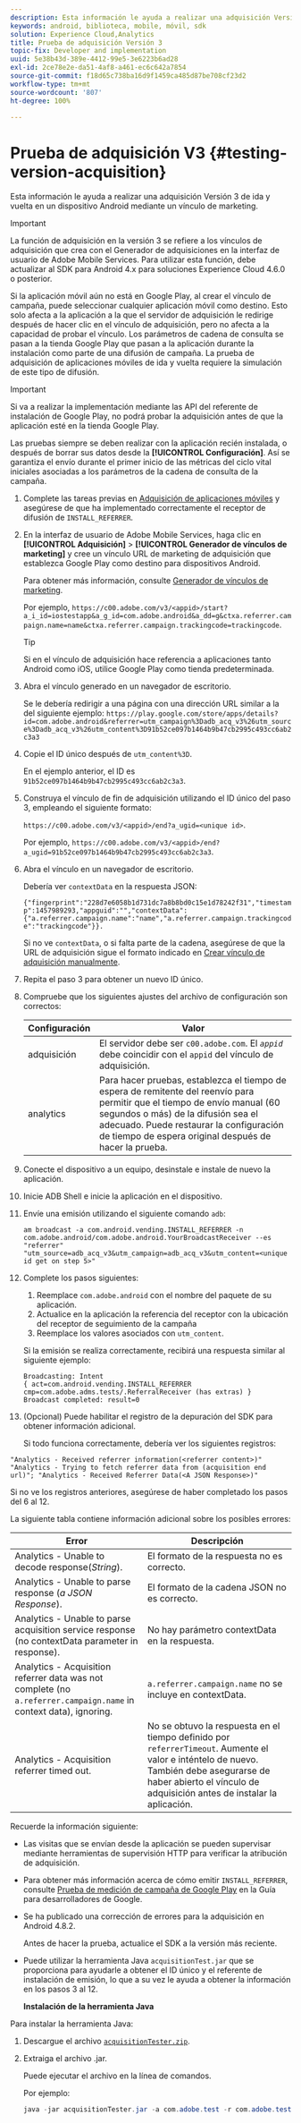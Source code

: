 ```yaml
---
description: Esta información le ayuda a realizar una adquisición Versión 3 de ida y vuelta en un dispositivo Android mediante un vínculo de marketing.
keywords: android, biblioteca, mobile, móvil, sdk
solution: Experience Cloud,Analytics
title: Prueba de adquisición Versión 3
topic-fix: Developer and implementation
uuid: 5e38b43d-389e-4412-99e5-3e6223b6ad28
exl-id: 2ce78e2e-da51-4af8-a461-ec6c642a7854
source-git-commit: f18d65c738ba16d9f1459ca485d87be708cf23d2
workflow-type: tm+mt
source-wordcount: '807'
ht-degree: 100%

---
```


# Prueba de adquisición V3  {#testing-version-acquisition}

Esta información le ayuda a realizar una adquisición Versión 3 de ida y vuelta en un dispositivo Android mediante un vínculo de marketing.

>[!IMPORTANT]
>
>La función de adquisición en la versión 3 se refiere a los vínculos de adquisición que crea con el Generador de adquisiciones en la interfaz de usuario de Adobe Mobile Services. Para utilizar esta función, debe actualizar al SDK para Android 4.x para soluciones Experience Cloud 4.6.0 o posterior.

Si la aplicación móvil aún no está en Google Play, al crear el vínculo de campaña, puede seleccionar cualquier aplicación móvil como destino. Esto solo afecta a la aplicación a la que el servidor de adquisición le redirige después de hacer clic en el vínculo de adquisición, pero no afecta a la capacidad de probar el vínculo. Los parámetros de cadena de consulta se pasan a la tienda Google Play que pasan a la aplicación durante la instalación como parte de una difusión de campaña. La prueba de adquisición de aplicaciones móviles de ida y vuelta requiere la simulación de este tipo de difusión.

>[!IMPORTANT]
>
>Si va a realizar la implementación mediante las API del referente de instalación de Google Play, no podrá probar la adquisición antes de que la aplicación esté en la tienda Google Play.

Las pruebas siempre se deben realizar con la aplicación recién instalada, o después de borrar sus datos desde la **[!UICONTROL Configuración]**. Así se garantiza el envío durante el primer inicio de las métricas del ciclo vital iniciales asociadas a los parámetros de la cadena de consulta de la campaña.

1. Complete las tareas previas en [Adquisición de aplicaciones móviles](/help/android/acquisition-main/acquisition.md) y asegúrese de que ha implementado correctamente el receptor de difusión de `INSTALL_REFERRER`.

1. En la interfaz de usuario de Adobe Mobile Services, haga clic en **[!UICONTROL Adquisición]** > **[!UICONTROL Generador de vínculos de marketing]** y cree un vínculo URL de marketing de adquisición que establezca Google Play como destino para dispositivos Android.

   Para obtener más información, consulte [Generador de vínculos de marketing](/help/using/acquisition-main/c-marketing-links-builder/c-marketing-links-builder.md).

   Por ejemplo, `https://c00.adobe.com/v3/<appid>/start?a_i_id=iostestapp&a_g_id=com.adobe.android&a_dd=g&ctxa.referrer.campaign.name=name&ctxa.referrer.campaign.trackingcode=trackingcode`.

   >[!TIP]
   >
   >Si en el vínculo de adquisición hace referencia a aplicaciones tanto Android como iOS, utilice Google Play como tienda predeterminada.

1. Abra el vínculo generado en un navegador de escritorio.

   Se le debería redirigir a una página con una dirección URL similar a la del siguiente ejemplo:
   `https://play.google.com/store/apps/details?id=com.adobe.android&referrer=utm_campaign%3Dadb_acq_v3%26utm_source%3Dadb_acq_v3%26utm_content%3D91b52ce097b1464b9b47cb2995c493cc6ab2c3a3`

1. Copie el ID único después de `utm_content%3D`.

   En el ejemplo anterior, el ID es `91b52ce097b1464b9b47cb2995c493cc6ab2c3a3`.

1. Construya el vínculo de fin de adquisición utilizando el ID único del paso 3, empleando el siguiente formato:

   `https://c00.adobe.com/v3/<appid>/end?a_ugid=<unique id>`.

   Por ejemplo, `https://c00.adobe.com/v3/<appid>/end?a_ugid=91b52ce097b1464b9b47cb2995c493cc6ab2c3a3`.

1. Abra el vínculo en un navegador de escritorio.

   Debería ver `contextData` en la respuesta JSON:

   `{"fingerprint":"228d7e6058b1d731dc7a8b8bd0c15e1d78242f31","timestamp":1457989293,"appguid":"","contextData":{"a.referrer.campaign.name":"name","a.referrer.campaign.trackingcode":"trackingcode"}}.`

   Si no ve `contextData`, o si falta parte de la cadena, asegúrese de que la URL de adquisición sigue el formato indicado en [Crear vínculo de adquisición manualmente](/help/using/acquisition-main/c-marketing-links-builder/acquisition-link-manual.md).
1. Repita el paso 3 para obtener un nuevo ID único.
1. Compruebe que los siguientes ajustes del archivo de configuración son correctos:

   | Configuración | Valor |
   |--- |--- |
   | adquisición | El servidor debe ser `c00.adobe.com`. El *`appid`* debe coincidir con el `appid` del vínculo de adquisición. |
   | analytics | Para hacer pruebas, establezca el tiempo de espera de remitente del reenvío para permitir que el tiempo de envío manual (60 segundos o más) de la difusión sea el adecuado. Puede restaurar la configuración de tiempo de espera original después de hacer la prueba. |

1. Conecte el dispositivo a un equipo, desinstale e instale de nuevo la aplicación.
1. Inicie ADB Shell e inicie la aplicación en el dispositivo.
1. Envíe una emisión utilizando el siguiente comando `adb`:

   `am broadcast -a com.android.vending.INSTALL_REFERRER -n com.adobe.android/com.adobe.android.YourBroadcastReceiver --es "referrer" "utm_source=adb_acq_v3&utm_campaign=adb_acq_v3&utm_content=<unique id get on step 5>"`

1. Complete los pasos siguientes:
   1. Reemplace `com.adobe.android` con el nombre del paquete de su aplicación.
   1. Actualice en la aplicación la referencia del receptor con la ubicación del receptor de seguimiento de la campaña
   1. Reemplace los valores asociados con `utm_content`.

   Si la emisión se realiza correctamente, recibirá una respuesta similar al siguiente ejemplo:

   ```
   Broadcasting: Intent
   { act=com.android.vending.INSTALL_REFERRER cmp=com.adobe.adms.tests/.ReferralReceiver (has extras) }
   Broadcast completed: result=0
   ```

1. (Opcional) Puede habilitar el registro de la depuración del SDK para obtener información adicional.

   Si todo funciona correctamente, debería ver los siguientes registros:

`"Analytics - Received referrer information(<referrer content>)"   "Analytics - Trying to fetch referrer data from (acquisition end url)"; "Analytics - Received Referrer Data(<A JSON Response>)"`

Si no ve los registros anteriores, asegúrese de haber completado los pasos del 6 al 12.

La siguiente tabla contiene información adicional sobre los posibles errores:

| Error | Descripción |
|--- |--- |
| Analytics - Unable to decode response(*String*). | El formato de la respuesta no es correcto. |
| Analytics - Unable to parse response (*a JSON Response*). | El formato de la cadena JSON no es correcto. |
| Analytics - Unable to parse acquisition service response (no contextData parameter in response). | No hay parámetro contextData en la respuesta. |
| Analytics - Acquisition referrer data was not complete (no `a.referrer.campaign.name` in context data), ignoring. | `a.referrer.campaign.name`  no se incluye en contextData. |
| Analytics - Acquisition referrer timed out. | No se obtuvo la respuesta en el tiempo definido por `referrerTimeout`. Aumente el valor e inténtelo de nuevo.  También debe asegurarse de haber abierto el vínculo de adquisición antes de instalar la aplicación. |

Recuerde la información siguiente:

* Las visitas que se envían desde la aplicación se pueden supervisar mediante herramientas de supervisión HTTP para verificar la atribución de adquisición.
* Para obtener más información acerca de cómo emitir `INSTALL_REFERRER`, consulte [Prueba de medición de campaña de Google Play](https://developers.google.com/analytics/solutions/testing-play-campaigns) en la Guía para desarrolladores de Google.

* Se ha publicado una corrección de errores para la adquisición en Android 4.8.2.

   Antes de hacer la prueba, actualice el SDK a la versión más reciente.

* Puede utilizar la herramienta Java `acquisitionTest.jar` que se proporciona para ayudarle a obtener el ID único y el referente de instalación de emisión, lo que a su vez le ayuda a obtener la información en los pasos 3 al 12.

   **Instalación de la herramienta Java**

Para instalar la herramienta Java:

1. Descargue el archivo [`acquisitionTester.zip`](/help/android/assets/acquisitionTester.zip).

1. Extraiga el archivo .jar.

   Puede ejecutar el archivo en la línea de comandos.

   Por ejemplo:

   ```java
   java -jar acquisitionTester.jar -a com.adobe.test -r com.adobe.test.ReferrerReceiver -l "https://c00.adobe.com/v3/appid/start?a_i_id=123456&a_g_id=com.adobe.test&a_dd=i&ctxa.referrer.campaign.name=name&ctxa.referrer.campaign.trackingcode=1234
   ```
